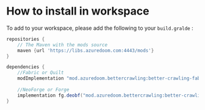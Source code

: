 # How to install in workspace

To add to your workspace, please add the following to your `build.gralde` :

```gradle
repositories {
    // The Maven with the mods source
    maven {url 'https://libs.azuredoom.com:4443/mods'}
}

dependencies {
    //Fabric or Quilt
    modImplementation "mod.azuredoom.bettercrawling:better-crawling-fabric-1.20.1:1.0.6"
		
    //NeoForge or Forge
    implementation fg.deobf("mod.azuredoom.bettercrawling:better-crawling-neoforge-1.20.1:1.0.6")
}
```
